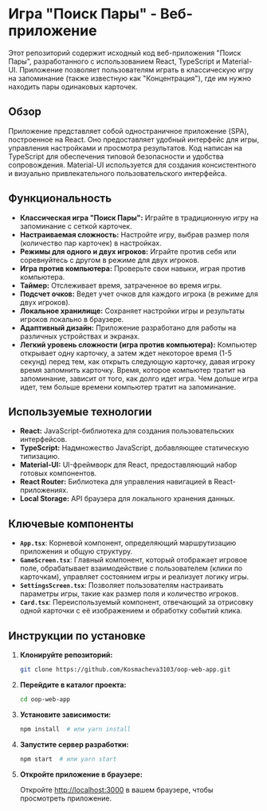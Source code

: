 # Игра "Поиск Пары" - Веб-приложение

Этот репозиторий содержит исходный код веб-приложения "Поиск Пары", разработанного с использованием React, TypeScript и Material-UI. Приложение позволяет пользователям играть в классическую игру на запоминание (также известную как "Концентрация"), где им нужно находить пары одинаковых карточек.

## Обзор

Приложение представляет собой одностраничное приложение (SPA), построенное на React. Оно предоставляет удобный интерфейс для игры, управления настройками и просмотра результатов. Код написан на TypeScript для обеспечения типовой безопасности и удобства сопровождения. Material-UI используется для создания консистентного и визуально привлекательного пользовательского интерфейса.

## Функциональность

*   **Классическая игра "Поиск Пары":** Играйте в традиционную игру на запоминание с сеткой карточек.
*   **Настраиваемая сложность:** Настройте игру, выбрав размер поля (количество пар карточек) в настройках.
*   **Режимы для одного и двух игроков:** Играйте против себя или соревнуйтесь с другом в режиме для двух игроков.
*   **Игра против компьютера:** Проверьте свои навыки, играя против компьютера.
*   **Таймер:** Отслеживает время, затраченное во время игры.
*   **Подсчет очков:** Ведет учет очков для каждого игрока (в режиме для двух игроков).
*   **Локальное хранилище:** Сохраняет настройки игры и результаты игроков локально в браузере.
*   **Адаптивный дизайн:** Приложение разработано для работы на различных устройствах и экранах.
*   **Легкий уровень сложности (игра против компьютера):** Компьютер открывает одну карточку, а затем ждет некоторое время (1-5 секунд) перед тем, как открыть следующую карточку, давая игроку время запомнить карточку. Время, которое компьютер тратит на запоминание, зависит от того, как долго идет игра. Чем дольше игра идет, тем больше времени компьютер тратит на запоминание.

## Используемые технологии

*   **React:** JavaScript-библиотека для создания пользовательских интерфейсов.
*   **TypeScript:** Надмножество JavaScript, добавляющее статическую типизацию.
*   **Material-UI:** UI-фреймворк для React, предоставляющий набор готовых компонентов.
*   **React Router:** Библиотека для управления навигацией в React-приложениях.
*   **Local Storage:** API браузера для локального хранения данных.

## Ключевые компоненты

*   **`App.tsx`**: Корневой компонент, определяющий маршрутизацию приложения и общую структуру.
*   **`GameScreen.tsx`**: Главный компонент, который отображает игровое поле, обрабатывает взаимодействие с пользователем (клики по карточкам), управляет состоянием игры и реализует логику игры.
*   **`SettingsScreen.tsx`**: Позволяет пользователям настраивать параметры игры, такие как размер поля и количество игроков.
*   **`Card.tsx`**: Переиспользуемый компонент, отвечающий за отрисовку одной карточки с её изображением и обработку событий клика.

## Инструкции по установке

1.  **Клонируйте репозиторий:**

    ```bash
    git clone https://github.com/Kosmacheva3103/oop-web-app.git
    ```

2.  **Перейдите в каталог проекта:**

    ```bash
    cd oop-web-app
    ```

3.  **Установите зависимости:**

    ```bash
    npm install  # или yarn install
    ```

4.  **Запустите сервер разработки:**

    ```bash
    npm start  # или yarn start
    ```

5.  **Откройте приложение в браузере:**

    Откройте [http://localhost:3000](http://localhost:3000) в вашем браузере, чтобы просмотреть приложение.
